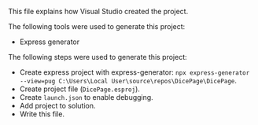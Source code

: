 This file explains how Visual Studio created the project.

The following tools were used to generate this project:
- Express generator

The following steps were used to generate this project:
- Create express project with express-generator: `npx express-generator --view=pug C:\Users\Local User\source\repos\DicePage\DicePage`.
- Create project file (`DicePage.esproj`).
- Create `launch.json` to enable debugging.
- Add project to solution.
- Write this file.
